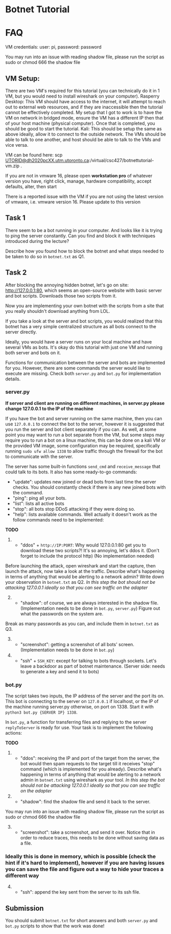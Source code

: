 # Botnet Tutorial

# FAQ
VM credentials: user: pi, password: password

You may run into an issue with reading shadow file, please run the script as sudo or chmod 666 the shadow file

## VM Setup:
There are two VM's required for this tutorial (you can technically do it in 1 VM, but you would need to install wireshark on your computer).
Rasperry Desktop:
    This VM should have access to the internet, it will attempt to reach out to external web resources, and if they are inaccessible then the tutorial cannot be effectively completed.
    My setup that I got to work is to have the VM on network in bridged mode, ensure the VM has a different IP then that of your host machine (physical computer). Once that is completed, you should be good to start the tutorial. 
Kali:
    This should be setup the same as above ideally, allow it to connect to the outside network. The VMs should be able to talk to one another, and host should be able to talk to the VMs and vice versa.

VM can be found here: 
scp UTORID@dh2020pcXX.utm.utoronto.ca:/virtual/csc427/botnettutorial-vm.zip .


If you are not in vmware 16, please open **workstation pro** of whatever version you have, right click, manage, hardware compatibility, accept defaults, alter, then start

There is a reported issue with the VM if you are not using the latest version of vmware, i.e. vmware version 16. Please update to this version

## Task 1

There seem to be a bot running in your computer. And looks like it is trying to ping the server constantly. Can you find and block it with techniques introduced during the lecture?

Describe how you found how to block the botnet and what steps needed to be taken to do so in `botnet.txt` as Q1.

## Task 2

After blocking the annoying hidden botnet, let's go on site: http://127.0.0.1:80, which seems an open-source website with basic server and bot scripts. Downloads those two scripts from it.

Now you are implementing your own botnet with the scripts from a site that you really shouldn't download anything from LOL.

If you take a look at the server and bot scripts, you would realized that this botnet has a very simple centralized structure as all bots connect to the server directly.

Ideally, you would have a server runs on your local machine and have several VMs as bots. It's okay do this tutorial with just one VM and running both server and bots on it.

Functions for communication between the server and bots are implemented for you. However, there are some commands the server would like to execute are missing. Check both `server.py` and `bot.py` for implementation details.

### server.py

**If server and client are running on different machines, in server.py please change 127.0.0.1 to the IP of the machine**

If you have the bot and server running on the same machine, then you can use `127.0.0.1` to connect the bot to the server, however it is suggested that you run the server and bot client separately if you can. As well, at some point you may want to run a bot separate from the VM, but some steps may require you to run a bot on a linux machine, this can be done on a kali VM or the provided VM image, some configuration may be required, specifically running `sudo ufw allow 1338` to allow traffic through the firewall for the bot to communicate with the server.

The server has some built-in functions `send_cmd` and `receive_message` that could talk to its bots. It also has some ready-to-go commands:
- "update": updates new joined or dead bots from last time the server checks. You should constantly check if there is any new joined bots with the command.
- "ping": ping all your bots.
- "list": lists all active bots
- "stop": all bots stop DDoS attacking if they were doing so.
- "help": lists available commands. Well actually it doesn't work as the follow commands need to be implemented:

**TODO**

1. - "ddos" + `http://IP:PORT`: Why would 127.0.0.1:80 get you to download these two scripts?! It's so annoying, let's ddos it. (Don't forget to include the protocol http) (No implementation needed)

Before launching the attack, open wireshark and start the capture, then launch the attack, now take a look at the traffic. Describe what's happening in terms of anything that would be alerting to a network admin? Write down your observation in `botnet.txt` as Q2. *In this step the bot should not be attacking 127.0.0.1 ideally so that you can see traffic on the adapter*

2. - "shadow": of course, we are always interested in the shadow file. (Implementation needs to be done in `bot.py`, `server.py`) Figure out what the passwords on the system are.

Break as many passwords as you can, and include them in `botnet.txt` as Q3. 

3. - "screenshot": getting a screenshot of all bots' screen. (Implementation needs to be done in `bot.py`)

4. - "ssh" + `SSH_KEY`: except for talking to bots through sockets. Let's leave a backdoor as part of botnet maintenance. (Server side: needs to generate a key and send it to bots)

### bot.py

The script takes two inputs, the IP address of the server and the port its on. This bot is connecting to the server on `127.0.0.1` if localhost, or the IP of the machine running server.py otherwise, on port on 1338. Start it with `python3 bot.py {SERVER IP} 1338`. 

In `bot.py`, a function for transferring files and replying to the server `replyToServer` is ready for use. Your task is to implement the following actions:

**TODO**

1. - "ddos": receiving the IP and port of the target from the server, the bot would then spam requests to the target till it receives "stop" command (which is implemented for you already). Describe what's happening in terms of anything that would be alerting to a network admin in `botnet.txt` using wireshark as your tool. *In this step the bot should not be attacking 127.0.0.1 ideally so that you can see traffic on the adapter*

2. - "shadow": find the shadow file and send it back to the server.

You may run into an issue with reading shadow file, please run the script as sudo or chmod 666 the shadow file

3. - "screenshot": take a screenshot, and send it over. Notice that in order to reduce traces, this needs to be done without saving data as a file.
### Ideally this is done in memory, which is possible (check the hint if it's hard to implement), however if you are having issues you can save the file and figure out a way to hide your traces a different way

4. - "ssh": append the key sent from the server to its ssh file.


## Submission

You should submit `botnet.txt` for short answers and both `server.py` and `bot.py` scripts to show that the work was done!
